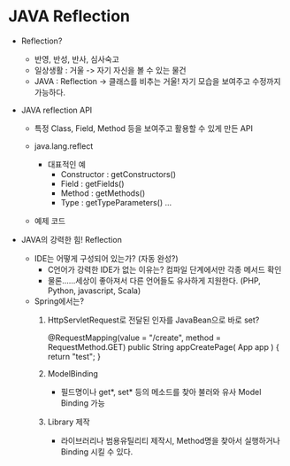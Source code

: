 JAVA Reflection
===============

* Reflection?
	- 반영, 반성, 반사, 심사숙고
	- 일상생활 : 거울 -> 자기 자신을 볼 수 있는 물건
	- JAVA : Reflection -> 클래스를 비추는 거울! 자기 모습을 보여주고 수정까지 가능하다.

* JAVA reflection API
	- 특정 Class, Field, Method 등을 보여주고 활용할 수 있게 만든 API
	- java.lang.reflect
		- 대표적인 예
			- Constructor : getConstructors()
			- Field : getFields()
			- Method : getMethods()
			- Type : getTypeParameters()
			...

	- 예제 코드

* JAVA의 강력한 힘! Reflection
	- IDE는 어떻게 구성되어 있는가? (자동 완성?)
		- C언어가 강력한 IDE가 없는 이유는? 컴파일 단계에서만 각종 메서드 확인
		- 물론......세상이 좋아져서 다른 언어들도 유사하게 지원한다. (PHP, Python, javascript, Scala)
	- Spring에서는?
		1. HttpServletRequest로 전달된 인자를 JavaBean으로 바로 set?
			
			@RequestMapping(value = "/create", method = RequestMethod.GET)
	    	public String appCreatePage( App app ) {
	        	return "test";
	    	}

    	2. ModelBinding
    		- 필드명이나 get*, set* 등의 메소드를 찾아 불러와 유사 Model Binding 가능

    	3. Library 제작
    		- 라이브러리나 범용유틸리티 제작시, Method명을 찾아서 실행하거나 Binding 시킬 수 있다.


